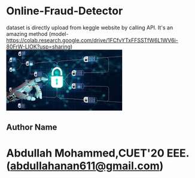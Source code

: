 # Online-Fraud-Detector
dataset is directly upload from keggle website by calling API. It's an amazing method (model- https://colab.research.google.com/drive/1FCfvYTxFFSSTfW6L1WV6i-80FrW-LIOK?usp=sharing) <br>
![image alt](https://github.com/AManan651/online-fraud-detector-/blob/main/online%20fraur.jpeg?raw=true)
## Author Name
# Abdullah Mohammed,CUET'20 EEE. (abdullahanan611@gmail.com)
